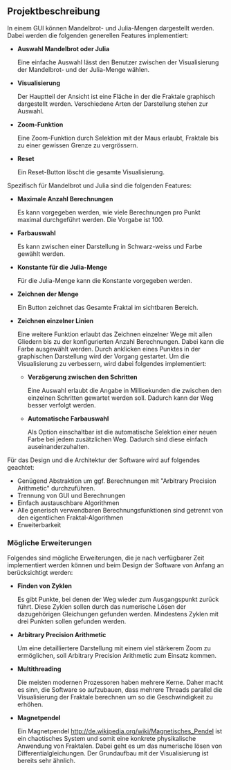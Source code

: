 ## Projektbeschreibung ##

In einem GUI können Mandelbrot- und Julia-Mengen dargestellt werden. Dabei
werden die folgenden generellen Features implementiert:

  * **Auswahl Mandelbrot oder Julia**

	Eine einfache Auswahl lässt den Benutzer zwischen der Visualisierung der
	Mandelbrot- und der Julia-Menge wählen.

  * **Visualisierung**

	Der Hauptteil der Ansicht ist eine Fläche in der die Fraktale graphisch
	dargestellt werden. Verschiedene Arten der Darstellung stehen zur Auswahl.

  * **Zoom-Funktion**

	Eine Zoom-Funktion durch Selektion mit der Maus erlaubt, Fraktale bis zu
	einer gewissen Grenze zu vergrössern.

  * **Reset**

	Ein Reset-Button löscht die gesamte Visualisierung.



Spezifisch für Mandelbrot und Julia sind die folgenden Features:

  * **Maximale Anzahl Berechnungen**

	Es kann vorgegeben werden, wie viele Berechnungen pro Punkt maximal
	durchgeführt werden. Die Vorgabe ist 100.

  * **Farbauswahl**

	Es kann zwischen einer Darstellung in Schwarz-weiss und Farbe gewählt
	werden.

  * **Konstante für die Julia-Menge**

	Für die Julia-Menge kann die Konstante vorgegeben werden.

  * **Zeichnen der Menge**

	Ein Button zeichnet das Gesamte Fraktal im sichtbaren Bereich.

  * **Zeichnen einzelner Linien**

	Eine weitere Funktion erlaubt das Zeichnen einzelner Wege mit allen
	Gliedern bis zu der konfigurierten Anzahl Berechnungen. Dabei kann die Farbe
	ausgewählt werden. Durch anklicken eines Punktes in der graphischen
	Darstellung wird der Vorgang gestartet. Um die Visualisierung zu verbessern,
	wird dabei folgendes implementiert:

	  * **Verzögerung zwischen den Schritten**

		Eine Auswahl erlaubt die Angabe in Millisekunden die zwischen den
		einzelnen Schritten gewartet werden soll. Dadurch kann der Weg besser
		verfolgt werden.

	  * **Automatische Farbauswahl**

		Als Option einschaltbar ist die automatische Selektion einer neuen Farbe
		bei jedem zusätzlichen Weg. Dadurch sind diese einfach
		auseinanderzuhalten.



Für das Design und die Architektur der Software wird auf folgendes geachtet:

* Genügend Abstraktion um ggf. Berechnungen mit "Arbitrary Precision Arithmetic"
  durchzuführen.
* Trennung von GUI und Berechnungen
* Einfach austauschbare Algorithmen
* Alle generisch verwendbaren Berechnungsfunktionen sind getrennt von den
  eigentlichen Fraktal-Algorithmen
* Erweiterbarkeit


### Mögliche Erweiterungen ###

Folgendes sind mögliche Erweiterungen, die je nach verfügbarer Zeit
implementiert werden können und beim Design der Software von Anfang an
berücksichtigt werden:

  * **Finden von Zyklen**

	Es gibt Punkte, bei denen der Weg wieder zum Ausgangspunkt zurück führt.
	Diese Zyklen sollen durch das numerische Lösen der dazugehörigen Gleichungen
	gefunden werden. Mindestens Zyklen mit drei Punkten sollen gefunden werden.

  * **Arbitrary Precision Arithmetic**

	Um eine detailliertere Darstellung mit einem viel stärkerem Zoom zu
	ermöglichen, soll Arbitrary Precision Arithmetic zum Einsatz kommen.

  * **Multithreading**

	Die meisten modernen Prozessoren haben mehrere Kerne. Daher macht es sinn,
	die Software so aufzubauen, dass mehrere Threads parallel die Visualisierung
	der Fraktale berechnen um so die Geschwindigkeit zu erhöhen.

  * **Magnetpendel**

	Ein Magnetpendel <http://de.wikipedia.org/wiki/Magnetisches_Pendel> ist ein
	chaotisches System und somit eine konkrete physikalische Anwendung von
	Fraktalen. Dabei geht es um das numerische lösen von
	Differentialgleichungen. Der Grundaufbau mit der Visualisierung ist bereits
	sehr ähnlich.
